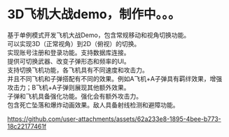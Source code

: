 # 3D飞机大战demo，制作中。。。
基于单例模式开发飞机大战Demo，包含常规移动和视角切换功能。</br>
可以实现3D（正常视角）到2D（俯视）的切换。</br>
实现账号注册和登录功能。支持数据库连接。</br>
提供可切换武器、改变子弹形态和频率的UI。</br>
支持切换飞机功能，各飞机具有不同速度和攻击力。</br>
并且不同飞机和子弹搭配有不同的效果。例如A飞机+A子弹具有羁绊效果，增强攻击力；B飞机+A子弹则展现其他额外效果。</br>
子弹和飞机具备强化功能。强化会有额外攻击力。</br>
包含死亡坠落和爆炸动画效果。敌人具备射线检测和避障功能。</br>

https://github.com/user-attachments/assets/62a233e8-1895-4bee-b773-18c22177461f

